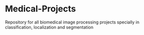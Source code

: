 # Medical-Projects
Repository for all biomedical image processing projects specially in classification, localization and segmentation
